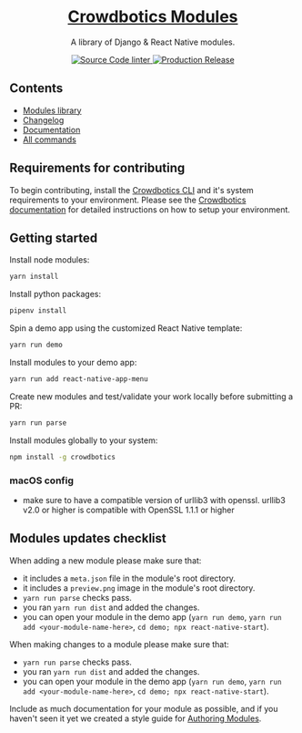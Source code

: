 <h1 align="center">
  <a href="https://crowdbotics.com">
    Crowdbotics Modules
  </a>
</h1>

<p align="center">
  A library of Django & React Native modules.
</p>

<p align="center">
  <a href="https://github.com/crowdbotics/modules/actions/workflows/lint.yml">
    <img src="https://github.com/crowdbotics/modules/actions/workflows/lint.yml/badge.svg" alt="Source Code linter" />
  </a>
  <a href="https://github.com/crowdbotics/modules/actions/workflows/release.yml">
    <img src="https://github.com/crowdbotics/modules/actions/workflows/release.yml/badge.svg" alt="Production Release" />
  </a>
</p>

## Contents

- [Modules library](/modules)
- [Changelog](/CHANGELOG.md)
- [Documentation](https://docs.crowdbotics.com)
- [All commands](https://docs.crowdbotics.com/modules-commands)

## Requirements for contributing

To begin contributing, install the [Crowdbotics CLI](https://www.npmjs.com/package/crowdbotics) and it's system requirements to your environment. Please see the [Crowdbotics documentation](https://docs.crowdbotics.com/docs/set-up-your-dev-env) for detailed instructions on how to setup your environment.

## Getting started

Install node modules:

```sh
yarn install
```

Install python packages:

```sh
pipenv install
```

Spin a demo app using the customized React Native template:

```sh
yarn run demo
```

Install modules to your demo app:

```sh
yarn run add react-native-app-menu
```

Create new modules and test/validate your work locally before submitting a PR:

```sh
yarn run parse
```

Install modules globally to your system:

```sh
npm install -g crowdbotics
```

### macOS config

- make sure to have a compatible version of urllib3 with openssl. urllib3 v2.0 or higher is compatible with OpenSSL 1.1.1 or higher

## Modules updates checklist

When adding a new module please make sure that:

- it includes a `meta.json` file in the module's root directory.
- it includes a `preview.png` image in the module's root directory.
- `yarn run parse` checks pass.
- you ran `yarn run dist` and added the changes.
- you can open your module in the demo app (`yarn run demo`, `yarn run add <your-module-name-here>`, `cd demo; npx react-native-start`).

When making changes to a module please make sure that:

- `yarn run parse` checks pass.
- you ran `yarn run dist` and added the changes.
- you can open your module in the demo app (`yarn run demo`, `yarn run add <your-module-name-here>`, `cd demo; npx react-native-start`).

Include as much documentation for your module as possible, and if you haven't seen it yet we created a style guide for [Authoring Modules](https://docs.crowdbotics.com/authoring-modules).
